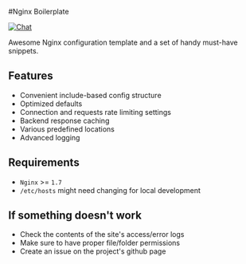 #Nginx Boilerplate 

[![Chat](https://img.shields.io/gitter/room/gitterHQ/gitter.svg)](https://gitter.im/nginx-boilerplate/nginx-boilerplate)

Awesome Nginx configuration template and a set of handy must-have snippets.

## Features
 * Convenient include-based config structure
 * Optimized defaults
 * Connection and requests rate limiting settings
 * Backend response caching
 * Various predefined locations
 * Advanced logging
 
## Requirements
 * `Nginx` >= `1.7`
 * `/etc/hosts` might need changing for local development

## If something doesn't work
 * Check the contents of the site's access/error logs
 * Make sure to have proper file/folder permissions
 * Create an issue on the project's github page

